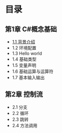# 目录

## 第1章 C#概念基础

* [1.1 背景介绍](chapter1/chapter1-1.md)
* 1.2 环境配置
* 1.3 Hello world
* 1.4 基础类型
* 1.5 变量声明
* 1.6 基础运算与运算符
* 1.7 基本输入输出

## 第2章 控制流

* 2.1 分支
* 2.2 循环
* 2.3 跳转
* 2.4 方法调用
